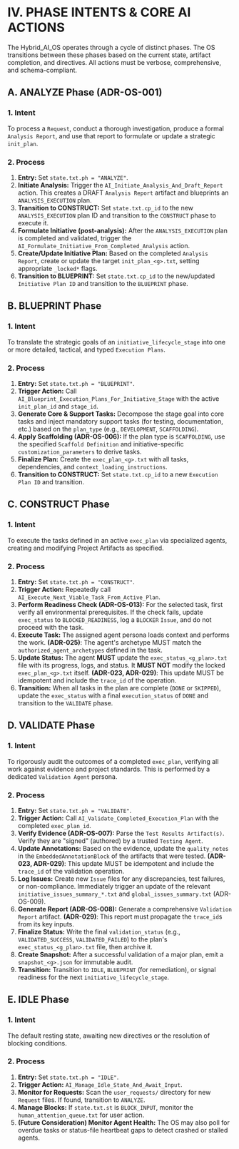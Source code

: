# IV. PHASE INTENTS & CORE AI ACTIONS

The Hybrid_AI_OS operates through a cycle of distinct phases. The OS transitions between these phases based on the current state, artifact completion, and directives. All actions must be verbose, comprehensive, and schema-compliant.

## A. ANALYZE Phase (ADR-OS-001)

### 1. Intent
To process a `Request`, conduct a thorough investigation, produce a formal `Analysis Report`, and use that report to formulate or update a strategic `init_plan`.

### 2. Process
1.  **Entry:** Set `state.txt.ph = "ANALYZE"`.
2.  **Initiate Analysis:** Trigger the `AI_Initiate_Analysis_And_Draft_Report` action. This creates a DRAFT `Analysis Report` artifact and blueprints an `ANALYSIS_EXECUTION` plan.
3.  **Transition to CONSTRUCT:** Set `state.txt.cp_id` to the new `ANALYSIS_EXECUTION` plan ID and transition to the `CONSTRUCT` phase to execute it.
4.  **Formulate Initiative (post-analysis):** After the `ANALYSIS_EXECUTION` plan is completed and validated, trigger the `AI_Formulate_Initiative_From_Completed_Analysis` action.
5.  **Create/Update Initiative Plan:** Based on the completed `Analysis Report`, create or update the target `init_plan_<g>.txt`, setting appropriate `_locked*` flags.
6.  **Transition to BLUEPRINT:** Set `state.txt.cp_id` to the new/updated `Initiative Plan ID` and transition to the `BLUEPRINT` phase.

## B. BLUEPRINT Phase

### 1. Intent
To translate the strategic goals of an `initiative_lifecycle_stage` into one or more detailed, tactical, and typed `Execution Plans`.

### 2. Process
1.  **Entry:** Set `state.txt.ph = "BLUEPRINT"`.
2.  **Trigger Action:** Call `AI_Blueprint_Execution_Plans_For_Initiative_Stage` with the active `init_plan_id` and `stage_id`.
3.  **Generate Core & Support Tasks:** Decompose the stage goal into core tasks and inject mandatory support tasks (for testing, documentation, etc.) based on the `plan_type` (e.g., `DEVELOPMENT`, `SCAFFOLDING`).
4.  **Apply Scaffolding (ADR-OS-006):** If the plan type is `SCAFFOLDING`, use the specified `Scaffold Definition` and initiative-specific `customization_parameters` to derive tasks.
5.  **Finalize Plan:** Create the `exec_plan_<g>.txt` with all tasks, dependencies, and `context_loading_instructions`.
6.  **Transition to CONSTRUCT:** Set `state.txt.cp_id` to a new `Execution Plan ID` and transition.

## C. CONSTRUCT Phase

### 1. Intent
To execute the tasks defined in an active `exec_plan` via specialized agents, creating and modifying Project Artifacts as specified.

### 2. Process
1.  **Entry:** Set `state.txt.ph = "CONSTRUCT"`.
2.  **Trigger Action:** Repeatedly call `AI_Execute_Next_Viable_Task_From_Active_Plan`.
3.  **Perform Readiness Check (ADR-OS-013):** For the selected task, first verify all environmental prerequisites. If the check fails, update `exec_status` to `BLOCKED_READINESS`, log a `BLOCKER` `Issue`, and do not proceed with the task.
4.  **Execute Task:** The assigned agent persona loads context and performs the work. **(ADR-025)**: The agent's archetype MUST match the `authorized_agent_archetypes` defined in the task.
5.  **Update Status:** The agent **MUST** update the `exec_status_<g_plan>.txt` file with its progress, logs, and status. It **MUST NOT** modify the locked `exec_plan_<g>.txt` itself. **(ADR-023, ADR-029)**: This update MUST be idempotent and include the `trace_id` of the operation.
6.  **Transition:** When all tasks in the plan are complete (`DONE` or `SKIPPED`), update the `exec_status` with a final `execution_status` of `DONE` and transition to the `VALIDATE` phase.

## D. VALIDATE Phase

### 1. Intent
To rigorously audit the outcomes of a completed `exec_plan`, verifying all work against evidence and project standards. This is performed by a dedicated `Validation Agent` persona.

### 2. Process
1.  **Entry:** Set `state.txt.ph = "VALIDATE"`.
2.  **Trigger Action:** Call `AI_Validate_Completed_Execution_Plan` with the completed `exec_plan_id`.
3.  **Verify Evidence (ADR-OS-007):** Parse the `Test Results Artifact(s)`. Verify they are "signed" (authored) by a trusted `Testing Agent`.
4.  **Update Annotations:** Based on the evidence, update the `quality_notes` in the `EmbeddedAnnotationBlock` of the artifacts that were tested. **(ADR-023, ADR-029)**: This update MUST be idempotent and include the `trace_id` of the validation operation.
5.  **Log Issues:** Create new `Issue` files for any discrepancies, test failures, or non-compliance. Immediately trigger an update of the relevant `initiative_issues_summary_*.txt` and `global_issues_summary.txt` (ADR-OS-009).
6.  **Generate Report (ADR-OS-008):** Generate a comprehensive `Validation Report` artifact. **(ADR-029)**: This report must propagate the `trace_id`s from its key inputs.
7.  **Finalize Status:** Write the final `validation_status` (e.g., `VALIDATED_SUCCESS`, `VALIDATED_FAILED`) to the plan's `exec_status_<g_plan>.txt` file, then archive it.
8.  **Create Snapshot:** After a successful validation of a major plan, emit a `snapshot_<g>.json` for immutable audit.
9.  **Transition:** Transition to `IDLE`, `BLUEPRINT` (for remediation), or signal readiness for the next `initiative_lifecycle_stage`.

## E. IDLE Phase

### 1. Intent
The default resting state, awaiting new directives or the resolution of blocking conditions.

### 2. Process
1.  **Entry:** Set `state.txt.ph = "IDLE"`.
2.  **Trigger Action:** `AI_Manage_Idle_State_And_Await_Input`.
3.  **Monitor for Requests:** Scan the `user_requests/` directory for new `Request` files. If found, transition to `ANALYZE`.
4.  **Manage Blocks:** If `state.txt.st` is `BLOCK_INPUT`, monitor the `human_attention_queue.txt` for user action.
5.  **(Future Consideration) Monitor Agent Health:** The OS may also poll for overdue tasks or status-file heartbeat gaps to detect crashed or stalled agents.